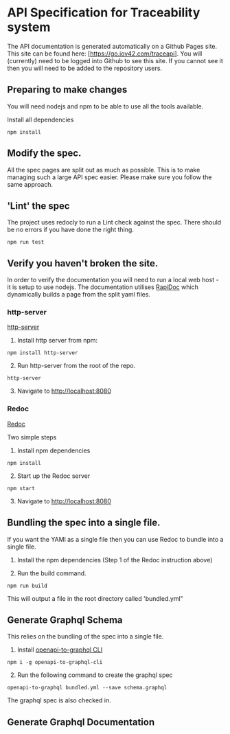 # API Specification for Traceability system

The API documentation is generated automatically on a Github Pages site. This site can be found here: [https://go.iov42.com/traceapi]. You will (currently) need to be logged into Github to see this site. If you cannot see it then you will need to be added to the repository users.

## Preparing to make changes

You will need nodejs and npm to be able to use all the tools available.

Install all dependencies

```
npm install
```

## Modify the spec.

All the spec pages are split out as much as possible. This is to make managing such a large API spec easier. Please make sure you follow the same approach.

## 'Lint' the spec

The project uses redocly to run a Lint check against the spec. There should be no errors if you have done the right thing.

```
npm run test
```

## Verify you haven't broken the site.

In order to verify the documentation you will need to run a local web host - it is setup to use nodejs. The documentation utilises [RapiDoc](https://rapidocweb.com/) which dynamically builds a page from the split yaml files.

### http-server

[http-server](https://www.npmjs.com/package/http-server)


1. Install http server from npm:

```
npm install http-server
```

2. Run http-server from the root of the repo.

```
http-server
```

3. Navigate to [http://localhost:8080](http://localhost:8080)

### Redoc

[Redoc](https://www.npmjs.com/package/redoc)

Two simple steps

1. Install npm dependencies

```
npm install
```

2. Start up the Redoc server

```
npm start
```

3. Navigate to [http://localhost:8080](http://localhost:8080)

## Bundling the spec into a single file.

If you want the YAMl as a single file then you can use Redoc to bundle into a single file.

1. Install the npm dependencies (Step 1 of the Redoc instruction above)

2. Run the build command.

```
npm run build
```

This will output a file in the root directory called 'bundled.yml"


## Generate Graphql Schema

This relies on the bundling of the spec into a single file.

1. Install [openapi-to-graphql CLI](https://github.com/IBM/openapi-to-graphql)

```
npm i -g openapi-to-graphql-cli
```

2. Run the following command to create the graphql spec

```
openapi-to-graphql bundled.yml --save schema.graphql
```

The graphql spec is also checked in.


## Generate Graphql Documentation


